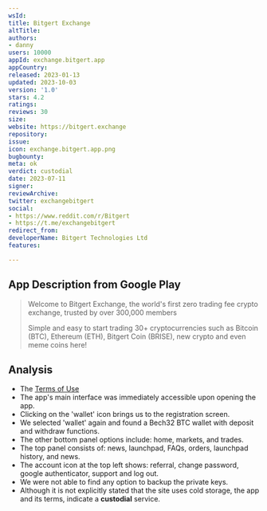 ```yaml
---
wsId: 
title: Bitgert Exchange
altTitle: 
authors:
- danny
users: 10000
appId: exchange.bitgert.app
appCountry: 
released: 2023-01-13
updated: 2023-10-03
version: '1.0'
stars: 4.2
ratings: 
reviews: 30
size: 
website: https://bitgert.exchange
repository: 
issue: 
icon: exchange.bitgert.app.png
bugbounty: 
meta: ok
verdict: custodial
date: 2023-07-11
signer: 
reviewArchive: 
twitter: exchangebitgert
social:
- https://www.reddit.com/r/Bitgert
- https://t.me/exchangebitgert
redirect_from: 
developerName: Bitgert Technologies Ltd
features: 

---
```


## App Description from Google Play

> Welcome to Bitgert Exchange, the world's first zero trading fee crypto exchange, trusted by over 300,000 members
>
> Simple and easy to start trading 30+ cryptocurrencies such as Bitcoin (BTC), Ethereum (ETH), Bitgert Coin (BRISE), new crypto and even meme coins here!

## Analysis

- The [Terms of Use](https://bitgert.exchange/terms-of-use.html)
- The app's main interface was immediately accessible upon opening the app.
- Clicking on the 'wallet' icon brings us to the registration screen.
- We selected 'wallet' again and found a Bech32 BTC wallet with deposit and withdraw functions.
- The other bottom panel options include: home, markets, and trades. 
- The top panel consists of: news, launchpad, FAQs, orders, launchpad history, and news.
- The account icon at the top left shows: referral, change password, google authenticator, support and log out.
- We were not able to find any option to backup the private keys.
- Although it is not explicitly stated that the site uses cold storage, the app and its terms, indicate a **custodial** service.
